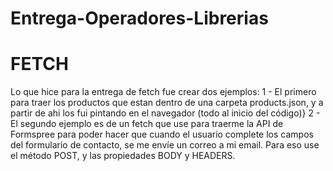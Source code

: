 # Entrega-Operadores-Librerias

# FETCH
Lo que hice para la entrega de fetch fue crear dos ejemplos:
1 - El primero para traer los productos que estan dentro de una carpeta products.json, y a partir de ahi los fui pintando en el navegador (todo al inicio del código)}
2 - El segundo ejemplo es de un fetch que use para traerme la API de Formspree para poder hacer que cuando el usuario complete los campos del formulario de contacto, se me envíe un correo a mi email. Para eso use el método POST, y las propiedades BODY y HEADERS. 
